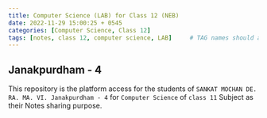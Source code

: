 ```yaml
---
title: Computer Science (LAB) for Class 12 (NEB)
date: 2022-11-29 15:00:25 + 0545
categories: [Computer Science, Class 12]
tags: [notes, class 12, computer science, LAB]     # TAG names should always be lowercase
---
```

## Janakpurdham - 4

This repository is the platform access for the students of `SANKAT MOCHAN DE. RA. MA. VI. Janakpurdham - 4` for `Computer Science` of `class 11` Subject as their Notes sharing purpose.
